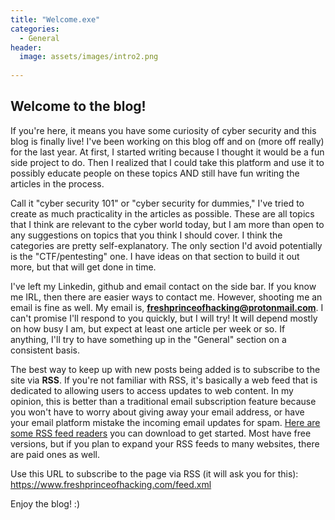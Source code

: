 ```yaml
---
title: "Welcome.exe"
categories:
  - General
header:
  image: assets/images/intro2.png
  
---
```


## Welcome to the blog! 

If you're here, it means you have some curiosity of cyber security and this blog is finally live! I've been working on this blog off and on (more off really) for the last year. At first, I started writing because I thought it would be a fun side project to do. Then I realized that I could take this platform and use it to possibly educate people on these topics AND still have fun writing the articles in the process. 

Call it "cyber security 101" or "cyber security for dummies," I've tried to create as much practicality in the articles as possible. These are all topics that I think are relevant to the cyber world today, but I am more than open to any suggestions on topics that you think I should cover. I think the categories are pretty self-explanatory. The only section I'd avoid potentially is the "CTF/pentesting" one. I have ideas on that section to build it out more, but that will get done in time.

I've left my Linkedin, github and email contact on the side bar. If you know me IRL, then there are easier ways to contact me. However, shooting me an email is fine as well. My email is, **freshprinceofhacking@protonmail.com**. I can't promise I'll respond to you quickly, but I will try! It will depend mostly on how busy I am, but expect at least one article per week or so. If anything, I'll try to have something up in the "General" section on a consistent basis. 

The best way to keep up with new posts being added is to subscribe to the site via **RSS**. If you're not familiar with RSS, it's basically a web feed that is dedicated to allowing users to access updates to web content. In my opinion, this is better than a traditional email subscription feature because you won't have to worry about giving away your email address, or have your email platform mistake the incoming email updates for spam. [Here are some RSS feed readers](https://www.wpsuperstars.net/free-rss-feed-readers/) you can download to get started. Most have free versions, but if you plan to expand your RSS feeds to many websites, there are paid ones as well.

Use this URL to subscribe to the page via RSS (it will ask you for this): https://www.freshprinceofhacking.com/feed.xml

Enjoy the blog! :)
